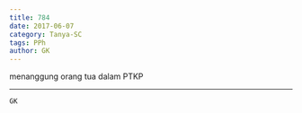 ```yaml
---
title: 784
date: 2017-06-07
category: Tanya-SC
tags: PPh
author: GK
---
```


menanggung orang tua dalam PTKP

---



`GK`
